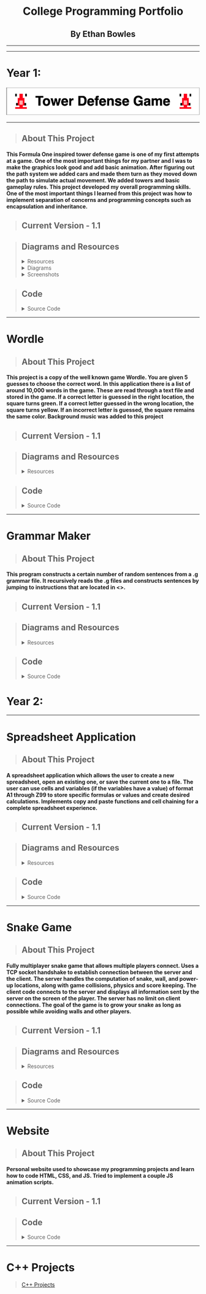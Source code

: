 <h1 align="center">College Programming Portfolio</h1>
<h2 align="center">By Ethan Bowles</h2>

___
___
# Year 1:
<p align="center">
  <img src="TowerDefense/TowerDefenseLogo.drawio.png" />
</p>


___
>## About This Project
#### This Formula One inspired tower defense game is one of my first attempts at a game. One of the most important things for my partner and I was to make the graphics look good and add basic animation. After figuring out the path system we added cars and made them turn as they moved down the path to simulate actual movement. We added towers and basic gameplay rules. This project developed my overall programming skills. One of the most important things I learned from this project was how to implement separation of concerns and programming concepts such as encapsulation and inheritance.

>## Current Version - 1.1

>## Diagrams and Resources
><details>
><summary>Resources</summary>
>  
>><details>
>><summary>GameOver.png</summary>
>>
>>  &nbsp;&nbsp;&nbsp;&nbsp;&nbsp;&nbsp; ![Alt text](TowerDefense/resources/GameOver.png)
>>  
>></details>
>><details>
>><summary>HaasCar.png</summary>
>>
>>  &nbsp;&nbsp;&nbsp;&nbsp;&nbsp;&nbsp; ![Alt text](TowerDefense/resources/HaasCar.png)
>>  
>></details>
>><details>
>><summary>HaasTruck.png</summary>
>>
>>  &nbsp;&nbsp;&nbsp;&nbsp;&nbsp;&nbsp; ![Alt text](TowerDefense/resources/HaasTruck.png)
>>  
>></details>
>><details>
>><summary>MenuOverlay.png</summary>
>>
>>  &nbsp;&nbsp;&nbsp;&nbsp;&nbsp;&nbsp; ![Alt text](TowerDefense/resources/MenuOverlay.png)
>>  
>></details>
>><details>
>><summary>OilBarrel.png</summary>
>>
>>  &nbsp;&nbsp;&nbsp;&nbsp;&nbsp;&nbsp; ![Alt text](TowerDefense/resources/OilBarrel.png)
>>  
>></details>
>><details>
>><summary>path_2.png</summary>
>>
>>  &nbsp;&nbsp;&nbsp;&nbsp;&nbsp;&nbsp; ![Alt text](TowerDefense/resources/path_2.jpg)
>>  
>></details>
>><details>
>><summary>WaterBottle.png</summary>
>>
>>  &nbsp;&nbsp;&nbsp;&nbsp;&nbsp;&nbsp; ![Alt text](TowerDefense/resources/WaterBottle.png)
>>  
>></details>
>
>  [View All Resources](TowerDefense/TowerDefense/resources) 
>
></details>
><details>
><summary>Diagrams</summary>
>  
>><details>
>><summary>UML Diagram</summary>
>>
>>  &nbsp;&nbsp;&nbsp;&nbsp;&nbsp;&nbsp; ![Alt text](TowerDefense/resources/TowerDefense.umlcd.png)
>>  
>></details>
> 
></details>
><details/>
><summary>Screenshots</summary>
>
>><details>
>><summary>Game Screen</summary>
>>
>>  &nbsp;&nbsp;&nbsp;&nbsp;&nbsp;&nbsp; ![Alt text](TowerDefense/MISC/GameSC1.png)
>>  
>></details>
>><details>
>><summary>End Game Screen</summary>
>>
>>  &nbsp;&nbsp;&nbsp;&nbsp;&nbsp;&nbsp; ![Alt text](TowerDefense/resources/GameOver.png)
>>  
>></details>
> 
></details>


>## Code
><details>
><summary>Source Code</summary>
>  
>  - [Animatable.java](TowerDefense/src/Animatable.java)
>  - [Enemy.java](TowerDefense/src/Enemy.java)
>  - [EnemyHaasCar.java](TowerDefense/src/EnemyHaasCar.java)
>  - [EnemyHaasTruck.java](TowerDefense/src/EnemyHaasTruck.java)
>  - [GameControl.java](TowerDefense/src/GameControl.java)
>  - [GameOver.java](TowerDefense/src/GameOver.java)
>  - [GameState.java](TowerDefense/src/GameState.java)
>  - [GameView.java](TowerDefense/src/GameView.java)
>  - [Menu.java](TowerDefense/src/Menu.java)
>  - [Path.java](TowerDefense/src/Path.java)
>  - [ResourceLoader.java](TowerDefense/src/ResourceLoader.java)
>  - [TowerDefense.java](TowerDefense/src/TowerDefense.java)
>  - [TowerMenuOil.java](TowerDefense/src/TowerMenuOil.java)
>  - [TowerMenuWater.java](TowerDefense/src/TowerMenuWater.java) 
>  - [TowerOil.java](TowerDefense/src/TowerOil.java)
>  - [TowerOilMoving.java](TowerDefense/src/TowerOilMoving.java)
>  - [TowerWater.java](TowerDefense/src/TowerWater.java)
>  - [TowerWaterMoving.java](TowerDefense/src/TowerWaterMoving.java) 
>
>  [View All Code](TowerDefense/src) 
>  
></details>

___

# Wordle
>## About This Project
#### This project is a copy of the well known game Wordle. You are given 5 guesses to choose the correct word. In this application there is a list of around 10,000 words in the game. These are read through a text file and stored in the game. If a correct letter is guessed in the right location, the square turns green. If a correct letter guessed in the wrong location, the square turns yellow. If an incorrect letter is guessed, the square remains the same color. Background music was added to this project

>## Current Version - 1.1

>## Diagrams and Resources
><details>
><summary>Resources</summary>
>  
>><details>
>><summary>WordleGamePic.png</summary>
>>
>>  &nbsp;&nbsp;&nbsp;&nbsp;&nbsp;&nbsp; ![Alt text](wordle/images/WordleGamePic.PNG)
>>  
>></details>
>><details>
>><summary>WordleWinScreen.png</summary>
>>
>>  &nbsp;&nbsp;&nbsp;&nbsp;&nbsp;&nbsp; ![Alt text](wordle/images/WordleWinScreen.PNG)
>>  
>></details>
>> 
>> [Answers.txt](wordle/Answers.txt) 
>
></details>

>## Code
><details>
><summary>Source Code</summary>
>  
>  - [Box.java](wordle/Box.java) 
>  - [MusicPlayer.java](wordle/MusicPlayer.java) 
>  - [Wordle.java](wordle/Wordle.java) 
>  - [WordlePanel.java](wordle/WordlePanel.java) 
>
>  [View All Code](wordle) 
>  
></details>


___

# Grammar Maker
>## About This Project
#### This program constructs a certain number of random sentences from a .g grammar file. It recursively reads the .g files and constructs sentences by jumping to instructions that are located in <>.

>## Current Version - 1.1

>## Diagrams and Resources
><details>
><summary>Resources</summary>
>  
>> [poetic_sentence.g](grammarProject/poetic_sentence.g) 
>
></details>


>## Code
><details>
><summary>Source Code</summary>
>  
>  - [FileReader.java](grammarProject/FileReader.java) 
>  - [RandomPhraseGenerator.java](grammarProject/RandomPhraseGenerator.java) 
>
>  [View All Code](grammarProject) 
>  
></details>


# Year 2:
___

# Spreadsheet Application
>## About This Project
#### A spreadsheet application which allows the user to create a new spreadsheet, open an existing one, or save the current one to a file. The user can use cells and variables (if the variables have a value) of format A1 through Z99 to store specific formulas or values and create desired calculations. Implements copy and paste functions and cell chaining for a complete spreadsheet experience.


>## Current Version - 1.1

>## Diagrams and Resources
><details>
><summary>Resources</summary>
>  
>><details>
>><summary>SpreadsheetPic1.png</summary>
>>
>>  &nbsp;&nbsp;&nbsp;&nbsp;&nbsp;&nbsp; ![Alt text](spreadsheetApp/SpreadsheetPic1.PNG)
>>  
>></details>
>> 
>> [README W More Details](spreadsheetApp/README.md) 
>
></details>

>## Code
><details>
><summary>Source Code</summary>
>  
>  - [DependencyGraph.cs](spreadsheetApp/spreadsheet/DependencyGraph.cs) 
>  - [Formula.cs](spreadsheetApp/spreadsheet/Formula.cs) 
>  - [Spreadsheet.cs](spreadsheetApp/spreadsheet//Spreadsheet.cs) 
>  - [MAUI](spreadsheetApp/MAUI%Program) 
>
>  [View All Code](spreadsheetApp) 
>  
></details>

___

# Snake Game
>## About This Project
#### Fully multiplayer snake game that allows multiple players connect. Uses a TCP socket handshake to establish connection between the server and the client. The server handles the computation of snake, wall, and power-up locations, along with game collisions, physics and score keeping. The client code connects to the server and displays all information sent by the server on the screen of the player. The server has no limit on client connections. The goal of the game is to grow your snake as long as possible while avoiding walls and other players.


>## Current Version - 1.1

>## Diagrams and Resources
><details>
><summary>Resources</summary>
>  
>><details>
>><summary>InGame.png</summary>
>>
>>  &nbsp;&nbsp;&nbsp;&nbsp;&nbsp;&nbsp; ![Alt text](SnakeGame/Images/SnakeGamePic1.PNG)
>>  
>></details>
>><details>
>><summary>Client.png</summary>
>>
>>  &nbsp;&nbsp;&nbsp;&nbsp;&nbsp;&nbsp; ![Alt text](SnakeGame/Images/SnakeGamePic2.PNG)
>>  
>></details>
>><details>
>><summary>Server.png</summary>
>>
>>  &nbsp;&nbsp;&nbsp;&nbsp;&nbsp;&nbsp; ![Alt text](SnakeGame/Images/SnakeGamePic3.PNG)
>>  
>></details>
>> 
>> [README W More Details](SnakeGame/README.md) 
>
></details>

>## Code
><details>
><summary>Source Code</summary>
>  
>  - [Model](SnakeGame/Model) 
>  - [Server](SnakeGame/Server) 
>  - [ServerController](SnakeGame/ServerController) 
>  - [SnakeClient](SnakeGame/SnakeClient) 
>  - [Vector2D](SnakeGame/Vector2D) 
>
>  [View All Code](SnakeGame) 
>  
></details>

___

# Website
>## About This Project
#### Personal website used to showcase my programming projects and learn how to code HTML, CSS, and JS. Tried to implement a couple JS animation scripts.


>## Current Version - 1.1

>## Code
><details>
><summary>Source Code</summary>
>  
>  - [index.html](Website/index.html) 
>  - [style.css](Website/style.css) 
>  - [scripts.js](Website/Scripts/myscripts.js) 
>
>  [View All Code](Website) 
>  
></details>
___

# C++ Projects
>[C++ Projects](C++_Projects) 
